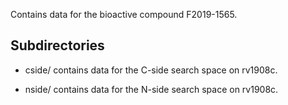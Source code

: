 Contains data for the bioactive compound F2019-1565.

## Subdirectories

- cside/ contains data for the C-side search space on rv1908c.

- nside/ contains data for the N-side search space on rv1908c.

